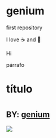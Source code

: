 # genium
first repository

I love :coffee: and :pizza:

Hi

<p>párrafo</p>

<h1>título<h1>

<h2>BY:
  <a href="genium.co">genium</a>
  </h2>
  
  
<img src="gif_genium.gif">
